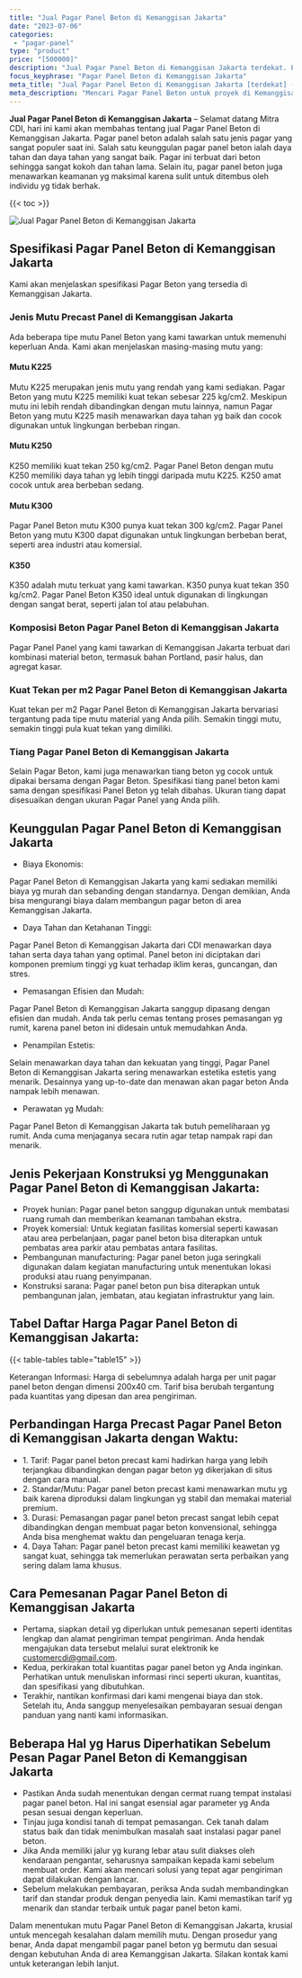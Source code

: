 ```yaml
---
title: "Jual Pagar Panel Beton di Kemanggisan Jakarta"
date: "2023-07-06"
categories:
 - "pagar-panel"
type: "product"
price: "[500000]"
description: "Jual Pagar Panel Beton di Kemanggisan Jakarta terdekat. Pagar Panel Beton ini biasanya digunakan dalam pekerjaan pembangunan sebagai pembatas area yang kuat dan awet. Silakan kontak kami untuk keterangan lebih lanjut."
focus_keyphrase: "Pagar Panel Beton di Kemanggisan Jakarta"
meta_title: "Jual Pagar Panel Beton di Kemanggisan Jakarta [terdekat] - CDI"
meta_description: "Mencari Pagar Panel Beton untuk proyek di Kemanggisan Jakarta? Kami menawarkan Pagar Panel Beton berkualitas untuk pembatas lahan. Segera dapatkan harga terbaik sekarang."
---
```


**Jual Pagar Panel Beton di Kemanggisan Jakarta** – Selamat datang Mitra CDI, hari ini kami akan membahas tentang jual Pagar Panel Beton di Kemanggisan Jakarta. Pagar panel beton adalah salah satu jenis pagar yang sangat populer saat ini. Salah satu keunggulan pagar panel beton ialah daya tahan dan daya tahan yang sangat baik. Pagar ini terbuat dari beton sehingga sangat kokoh dan tahan lama. Selain itu, pagar panel beton juga menawarkan keamanan yg maksimal karena sulit untuk ditembus oleh individu yg tidak berhak.

{{< toc >}}

![Jual Pagar Panel Beton di Kemanggisan Jakarta](/images/pagar-panel/pagar-panel-20.jpg)

## Spesifikasi Pagar Panel Beton di Kemanggisan Jakarta

Kami akan menjelaskan spesifikasi Pagar Beton yang tersedia di Kemanggisan Jakarta.

### Jenis Mutu Precast Panel di Kemanggisan Jakarta

Ada beberapa tipe mutu Panel Beton yang kami tawarkan untuk memenuhi keperluan Anda. Kami akan menjelaskan masing-masing mutu yang:

#### Mutu K225

Mutu K225 merupakan jenis mutu yang rendah yang kami sediakan. Pagar Beton yang mutu K225 memiliki kuat tekan sebesar 225 kg/cm2. Meskipun mutu ini lebih rendah dibandingkan dengan mutu lainnya, namun Pagar Beton yang mutu K225 masih menawarkan daya tahan yg baik dan cocok digunakan untuk lingkungan berbeban ringan.

#### Mutu K250

K250 memiliki kuat tekan 250 kg/cm2. Pagar Panel Beton dengan mutu K250 memiliki daya tahan yg lebih tinggi daripada mutu K225. K250 amat cocok untuk area berbeban sedang.

#### Mutu K300

Pagar Panel Beton mutu K300 punya kuat tekan 300 kg/cm2. Pagar Panel Beton yang mutu K300 dapat digunakan untuk lingkungan berbeban berat, seperti area industri atau komersial.

#### K350

K350 adalah mutu terkuat yang kami tawarkan. K350 punya kuat tekan 350 kg/cm2. Pagar Panel Beton K350 ideal untuk digunakan di lingkungan dengan sangat berat, seperti jalan tol atau pelabuhan.

### Komposisi Beton Pagar Panel Beton di Kemanggisan Jakarta

Pagar Panel Panel yang kami tawarkan di Kemanggisan Jakarta terbuat dari kombinasi material beton, termasuk bahan Portland, pasir halus, dan agregat kasar.

### Kuat Tekan per m2 Pagar Panel Beton di Kemanggisan Jakarta

Kuat tekan per m2 Pagar Panel Beton di Kemanggisan Jakarta bervariasi tergantung pada tipe mutu material yang Anda pilih. Semakin tinggi mutu, semakin tinggi pula kuat tekan yang dimiliki.

### Tiang Pagar Panel Beton di Kemanggisan Jakarta

Selain Pagar Beton, kami juga menawarkan tiang beton yg cocok untuk dipakai bersama dengan Pagar Beton. Spesifikasi tiang panel beton kami sama dengan spesifikasi Panel Beton yg telah dibahas. Ukuran tiang dapat disesuaikan dengan ukuran Pagar Panel yang Anda pilih.

## Keunggulan Pagar Panel Beton di Kemanggisan Jakarta

*   Biaya Ekonomis:

Pagar Panel Beton di Kemanggisan Jakarta yang kami sediakan memiliki biaya yg murah dan sebanding dengan standarnya. Dengan demikian, Anda bisa mengurangi biaya dalam membangun pagar beton di area Kemanggisan Jakarta.
*   Daya Tahan dan Ketahanan Tinggi:

Pagar Panel Beton di Kemanggisan Jakarta dari CDI menawarkan daya tahan serta daya tahan yang optimal. Panel beton ini diciptakan dari komponen premium tinggi yg kuat terhadap iklim keras, guncangan, dan stres.
*   Pemasangan Efisien dan Mudah:

Pagar Panel Beton di Kemanggisan Jakarta sanggup dipasang dengan efisien dan mudah. Anda tak perlu cemas tentang proses pemasangan yg rumit, karena panel beton ini didesain untuk memudahkan Anda.
*   Penampilan Estetis:

Selain menawarkan daya tahan dan kekuatan yang tinggi, Pagar Panel Beton di Kemanggisan Jakarta sering menawarkan estetika estetis yang menarik. Desainnya yang up-to-date dan menawan akan pagar beton Anda nampak lebih menawan.
*   Perawatan yg Mudah:

Pagar Panel Beton di Kemanggisan Jakarta tak butuh pemeliharaan yg rumit. Anda cuma menjaganya secara rutin agar tetap nampak rapi dan menarik.

## Jenis Pekerjaan Konstruksi yg Menggunakan Pagar Panel Beton di Kemanggisan Jakarta:

*   Proyek hunian: Pagar panel beton sanggup digunakan untuk membatasi ruang rumah dan memberikan keamanan tambahan ekstra.
*   Proyek komersial: Untuk kegiatan fasilitas komersial seperti kawasan atau area perbelanjaan, pagar panel beton bisa diterapkan untuk pembatas area parkir atau pembatas antara fasilitas.
*   Pembangunan manufacturing: Pagar panel beton juga seringkali digunakan dalam kegiatan manufacturing untuk menentukan lokasi produksi atau ruang penyimpanan.
*   Konstruksi sarana: Pagar panel beton pun bisa diterapkan untuk pembangunan jalan, jembatan, atau kegiatan infrastruktur yang lain.

## Tabel Daftar Harga Pagar Panel Beton di Kemanggisan Jakarta:

{{< table-tables table="table15" >}}

Keterangan Informasi: Harga di sebelumnya adalah harga per unit pagar panel beton dengan dimensi 200x40 cm. Tarif bisa berubah tergantung pada kuantitas yang dipesan dan area pengiriman.

## Perbandingan Harga Precast Pagar Panel Beton di Kemanggisan Jakarta dengan Waktu:

*   1\. Tarif: Pagar panel beton precast kami hadirkan harga yang lebih terjangkau dibandingkan dengan pagar beton yg dikerjakan di situs dengan cara manual.
*   2\. Standar/Mutu: Pagar panel beton precast kami menawarkan mutu yg baik karena diproduksi dalam lingkungan yg stabil dan memakai material premium.
*   3\. Durasi: Pemasangan pagar panel beton precast sangat lebih cepat dibandingkan dengan membuat pagar beton konvensional, sehingga Anda bisa menghemat waktu dan pengeluaran tenaga kerja.
*   4\. Daya Tahan: Pagar panel beton precast kami memiliki keawetan yg sangat kuat, sehingga tak memerlukan perawatan serta perbaikan yang sering dalam lama khusus.

## Cara Pemesanan Pagar Panel Beton di Kemanggisan Jakarta

*   Pertama, siapkan detail yg diperlukan untuk pemesanan seperti identitas lengkap dan alamat pengiriman tempat pengiriman. Anda hendak mengajukan data tersebut melalui surat elektronik ke customercdi@gmail.com.
*   Kedua, perkirakan total kuantitas pagar panel beton yg Anda inginkan. Perhatikan untuk menuliskan informasi rinci seperti ukuran, kuantitas, dan spesifikasi yang dibutuhkan.
*   Terakhir, nantikan konfirmasi dari kami mengenai biaya dan stok. Setelah itu, Anda sanggup menyelesaikan pembayaran sesuai dengan panduan yang nanti kami informasikan.

## Beberapa Hal yg Harus Diperhatikan Sebelum Pesan Pagar Panel Beton di Kemanggisan Jakarta

*   Pastikan Anda sudah menentukan dengan cermat ruang tempat instalasi pagar panel beton. Hal ini sangat esensial agar parameter yg Anda pesan sesuai dengan keperluan.
*   Tinjau juga kondisi tanah di tempat pemasangan. Cek tanah dalam status baik dan tidak menimbulkan masalah saat instalasi pagar panel beton.
*   Jika Anda memiliki jalur yg kurang lebar atau sulit diakses oleh kendaraan pengantar, seharusnya sampaikan kepada kami sebelum membuat order. Kami akan mencari solusi yang tepat agar pengiriman dapat dilakukan dengan lancar.
*   Sebelum melakukan pembayaran, periksa Anda sudah membandingkan tarif dan standar produk dengan penyedia lain. Kami memastikan tarif yg menarik dan standar terbaik untuk pagar panel beton kami.

Dalam menentukan mutu Pagar Panel Beton di Kemanggisan Jakarta, krusial untuk mencegah kesalahan dalam memilih mutu. Dengan prosedur yang benar, Anda dapat mengambil pagar panel beton yg bermutu dan sesuai dengan kebutuhan Anda di area Kemanggisan Jakarta. Silakan kontak kami untuk keterangan lebih lanjut.